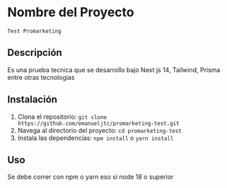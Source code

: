 # Nombre del Proyecto
    Test Promarketing
## Descripción

Es una prueba tecnica que se desarrollo bajo Next js 14, Tailwind, Prisma entre otras tecnologias

## Instalación

1. Clona el repositorio: `git clone https://github.com/emanueljtc/promarketing-test.git`
2. Navega al directorio del proyecto: `cd promarketing-test`
3. Instala las dependencias: `npm install` o `yarn install`

## Uso

Se debe correr con npm  o yarn eso si node 18 o superior
